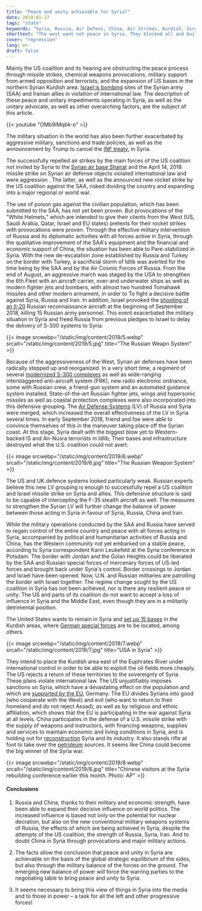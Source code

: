 ```yaml
---
title: "Peace and unity achievable for Syria?"
date: 2019-01-27
tags: "state"
keywords: "Syria, Russia, Air Defens, China, Air Strikes, Kurdish, Israel. Military, Coalition, US Coalition, Peace, Future"
shorttext: "The west want not peace in Syria. They blocked all and built there own vision without a common future for Syria."
cover: "repression"
lang: en
draft: false
---
```


Mainly the US coalition and its hearing are obstructing the peace process through missile strikes, chemical weapons provocations, military support from armed opposition and terrorists, and the expansion of US bases in the northern Syrian Kurdish area. [Israel is bombing](https://www.aljazeera.com/news/2018/12/russia-slams-israel-gross-violation-syria-strikes-181226135745199.html "Russia criticises Israel for 'gross violation' in Syria strikes") sites of the Syrian army (SAA) and Iranian allies in violation of international law. The description of these peace and unitary impediments operating in Syria, as well as the unitary advocate, as well as other overarching factors, are the subject of this article.

{{< youtube "OMb9iMqbk-o" >}}

The military situation in the world has also been further exacerbated by aggressive military, sanctions and trade policies, as well as the announcement by Trump to cancel the [INF treaty](https://www.theguardian.com/world/2018/oct/20/trump-us-nuclear-arms-treaty-russia "Trump says US will withdraw from nuclear arms treaty with Russia"), in Syria.

The successfully repelled air strikes by the main forces of the US coalition not invited by Syria to the [Syrian air base Shairat](https://www.theguardian.com/world/2017/apr/07/syria-bombing-base-was-home-to-jets-allegedly-used-in-sarin-attacks "Syria - base hit in US airstrike was home to jets allegedly used in chemical attacks") and the April 14, 2018 missile strike on Syrian air defense objects violated international law and were aggression . The latter, as well as the announced new rocket strike by the US coalition against the SAA, risked dividing the country and expanding into a major regional or world war.

The use of poison gas against the civilian population, which has been submitted to the SAA, has not yet been proven. But provocations of the "White Helmets," which are intended to give their clients from the West (US, Saudi Arabia, Qatar, Israel and EU states) pretexts for their rocket strikes with provocations were proven. Through the effective military intervention of Russia and its diplomatic activities with all forces active in Syria, through the qualitative improvement of the SAA's equipment and the financial and economic support of China, the situation has been able to Pare-stabilized in Syria. With the new de-escalation zone established by Russia and Turkey on the border with Turkey, a sacrificial storm of Idlib was averted for the time being by the SAA and by the Air Cosmic Forces of Russia. From the end of August, an aggressive march was staged by the USA to strengthen the 6th Fleet with an aircraft carrier, over-and underwater ships as well as modern fighter jets and bombers, with almost two hundred Tomahawk missiles and other modern armament, in order to To fight a decisive battle against Syria, Russia and Iran. In addition, Israel provoked the [shooting of an Il-20](https://www.bbc.com/news/world-europe-45556290 "Russia blames Israel after military plane shot down off Syria") Russian reconnaissance aircraft at the beginning of September 2018, killing 15 Russian army personnel. This event exacerbated the military situation in Syria and freed Russia from previous pledges to Israel to delay the delivery of S-300 systems to Syria.

{{< image srcwebp="/static/img/content/2019/5.webp" srcalt="/static/img/content/2019/5.jpg" title="The Russian Weapn System" >}}

Because of the aggressiveness of the West, Syrian air defenses have been radically stepped up and reorganized. In a very short time, a regiment of several [modernized S-300 complexes](https://www.bbc.com/news/world-middle-east-45723503 "S-300 missile system: Russia upgrades Syrian air defences") as well as wide-ranging interstaggered anti-aircraft system (FRK), new radio electronic ordnance, some with Russian crew, a friend-gun system and an automated guidance system installed. State-of-the-art Russian fighter jets, wings and hypersonic missiles as well as coastal protection complexes were also incorporated into this defensive grouping. The [Air Defense Systems](https://www.presstv.com/Detail/2018/12/02/581738/Russia-Syria-air-defense, "Russia expands air defense network in Syria to US dismay: Report") (LV) of Russia and Syria were merged, which increased the overall effectiveness of the LV in Syria several times. In early September 2018, friend and foe were able to convince themselves of this in the maneuver taking place off the Syrian coast. At this stage, Syria dealt with the biggest blow yet to Western-backed IS and An-Nusra terrorists in Idlib; Their bases and infrastructure destroyed what the U.S. coalition could not avert.

{{< image srcwebp="/static/img/content/2019/6.webp" srcalt="/static/img/content/2019/6.jpg" title="The Russian Weapon System" >}}

The US and UK defence systems looked particularly weak. Russian experts believe this new LV grouping is enough to successfully repel a US coalition and Israel missile strike on Syria and allies. This defensive structure is said to be capable of intercepting the F-35 stealth aircraft as well. The measures to strengthen the Syrian LV will further change the balance of power between those acting in Syria in favour of Syria, Russia, China and Iran.

While the military operations conducted by the SAA and Russia have served to regain control of the entire country and peace with all forces acting in Syria, accompanied by political and humanitarian activities of Russia and China, has the Western community not yet embarked on a stable peace, according to Syria correspondent Karin Leukefeld at the Syria conference in Potsdam. The border with Jordan and the Golan Heights could be liberated by the SAA and Russian special forces of mercenary forces of US-led forces and brought back under Syria's control. Border crossings to Jordan and Israel have been opened. Now, U.N. and Russian militaries are patrolling the border with Israel together. The regime change sought by the US coalition in Syria has not been achieved, nor is there any resilient peace or unity. The US and parts of its coalition do not want to accept a loss of influence in Syria and the Middle East, even though they are in a militarily detrimental position.

The United States wants to remain in Syria and [set up 15 bases](https://www.orient-news.net/en/news_show/138956/0/AAs-map-of-US-bases-in-Syria-infuriates-Penatgon "AA’s map of US bases in Syria infuriates Penatgon") in the Kurdish areas, where [German special forces](https://www.reuters.com/article/us-mideast-crisis-syria-special-forces-idUSKCN0Z10QX "Damascus says German special forces in Syria, Germany denies") are to be located, among others.

{{< image srcwebp="/static/img/content/2019/7.webp" srcalt="/static/img/content/2019/7.jpg" title="USA in Syria" >}}

They intend to place the Kurdish area east of the Euphrates River under international control in order to be able to exploit the oil fields more cheaply. The US rejects a return of these territories to the sovereignty of Syria. These plans violate international law. The US unjustifiably imposes sanctions on Syria, which have a devastating effect on the population and which are [supported by the EU](https://www.theguardian.com/commentisfree/2018/feb/27/syria-europe-moral-eu-helplessness "Syria is a moral defeat for Europeans"), Germany. The EU divides Syrians into good (who cooperate with the West) and evil (who want to return to their homeland and do not reject Assad), as well as by religious and ethnic affiliation, which shows that the EU is participating in the war against Syria at all levels. China participates in the defense of a U.S. missile strike with the supply of weapons and instructors, with financing weapons, supplies and services to maintain economic and living conditions in Syria, and is holding out for [reconstruction](https://www.scmp.com/news/china/diplomacy/article/2168482/why-end-war-syria-gives-china-opportunity-extend-its-influence "Why an end to the war in Syria gives China an opportunity to extend its influence") Syria and its industry. It also stands rifle at foot to take over the [petroleum](http://www.xinhuanet.com/english/2018-10/24/c_137553448.htm "Syrian oil field returns into operation after rehabilitation in eastern Syria") sources. It seems like China could become the big winner of the Syria war.

{{< image srcwebp="/static/img/content/2019/8.webp" srcalt="/static/img/content/2019/8.jpg" title="Chinese visitors at the Syria rebuilding conference earlier this month. Photo: AP" >}}

#### Conclusions

1. Russia and China, thanks to their military and economic strength, have been able to expand their decisive influence on world politics. The increased influence is based not only on the potential for nuclear decration, but also on the new conventional military weapons systems of Russia, the effects of which are being achieved in Syria, despite the attempts of the US coalition, the strength of Russia, Syria, Iran. And to doubt China in Syria through provocations and major military actions.

2. The facts allow the conclusion that peace and unity in Syria are achievable on the basis of the global strategic equilibrium of the sides, but also through the military balance of the forces on the ground. The emerging new balance of power will force the warring parties to the negotiating table to bring peace and unity to Syria.

3. It seems necessary to bring this view of things in Syria into the media and to those in power – a task for all the left and other progressive forces! 
